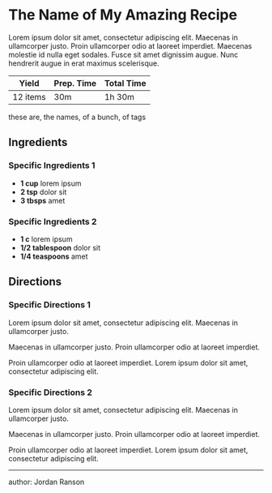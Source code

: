 # The Name of My Amazing Recipe

Lorem ipsum dolor sit amet, consectetur adipiscing elit. Maecenas in ullamcorper justo. Proin ullamcorper odio at laoreet imperdiet. Maecenas molestie id nulla eget sodales. Fusce sit amet dignissim augue. Nunc hendrerit augue in erat maximus scelerisque.

|Yield|Prep. Time|Total Time|
|---|---|---|
|12 items|30m|1h 30m|

these are, the names, of a bunch, of tags

## Ingredients

### Specific Ingredients 1

- **1 cup** lorem ipsum
- **2 tsp** dolor sit
- **3 tbsps** amet

### Specific Ingredients 2

- **1 c** lorem ipsum
- **1/2 tablespoon** dolor sit
- **1/4 teaspoons** amet

## Directions

### Specific Directions 1

Lorem ipsum dolor sit amet, consectetur adipiscing elit. Maecenas in ullamcorper justo.

Maecenas in ullamcorper justo. Proin ullamcorper odio at laoreet imperdiet. 

Proin ullamcorper odio at laoreet imperdiet.  Lorem ipsum dolor sit amet, consectetur adipiscing elit.

### Specific Directions 2

Lorem ipsum dolor sit amet, consectetur adipiscing elit. Maecenas in ullamcorper justo.

Maecenas in ullamcorper justo. Proin ullamcorper odio at laoreet imperdiet. 

Proin ullamcorper odio at laoreet imperdiet.  Lorem ipsum dolor sit amet, consectetur adipiscing elit.

---

author: Jordan Ranson
